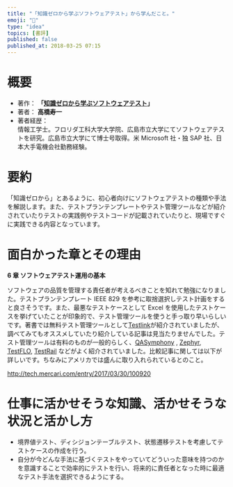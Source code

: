 ```yaml
---
title: "「知識ゼロから学ぶソフトウェアテスト」から学んだこと。"
emoji: "📖"
type: "idea"
topics: [書評]
published: false
published_at: 2018-03-25 07:15
---
```


# 概要

- 著作： **「[知識ゼロから学ぶソフトウェアテスト](https://amzn.to/3SQlU8N)」**
- 著者： **高橋寿一**
- 著者経歴：  
   情報工学士。フロリダ工科大学大学院、広島市立大学にてソフトウェアテストを研究。広島市立大学にて博士号取得。米 Microsoft 社・独 SAP 社、日本大手電機会社勤務経験。

# 要約

「知識ゼロから」とあるように、初心者向けにソフトウェアテストの種類や手法を解説します。また、テストプランテンプレートやテスト管理ツールなどが紹介されていたりテストの実践例やテストコードが記載されていたりと、現場ですぐに実践できる内容となっています。

# 面白かった章とその理由

**6 章 ソフトウェアテスト運用の基本**

ソフトウェアの品質を管理する責任者が考えるべきことを知れて勉強になりました。テストプランテンプレート IEEE 829 を参考に取捨選択しテスト計画をすると良さそうです。また、最悪なテストケースとして Excel を使用したテストケースを挙げていたことが印象的で、テスト管理ツールを使うと手っ取り早いらしいです。著書では無料テスト管理ツールとして[Testlink](https://sourceforge.net/projects/testlink/)が紹介されていましたが、調べてみてもオススメしていたり紹介している記事は見当たりませんでした。テスト管理ツールは有料のものが一般的らしく、[QASymphony](https://www.qasymphony.com/)
, [Zephyr](https://www.getzephyr.com/), [TestFLO](https://testflo.com/en/start/), [TestRail](http://www.gurock.com/testrail/) などがよく紹介されていました。比較記事に関しては以下が詳しいです。ちなみにアメリカでは盛んに取り入れられているとのこと。

http://tech.mercari.com/entry/2017/03/30/100920

# 仕事に活かせそうな知識、活かせそうな状況と活かし方

- 境界値テスト、ディシジョンテーブルテスト、状態遷移テストを考慮してテストケースの作成を行う。
- 自分が今どんな手法に基づくテストをやっていてどういった意味を持つのかを意識することで効率的にテストを行い、将来的に責任者となった時に最適なテスト手法を選択できるようにする。
